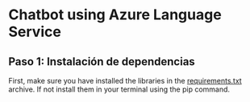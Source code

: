 # Chatbot using Azure Language Service

## Paso 1: Instalación de dependencias
First, make sure you have installed the libraries in the <a href="[https://www.example.com](https://github.com/hugoArgila/chatbot_languageproject/blob/main/mi_chatbot_app/requirements.txt)">requirements.txt</a> archive. If not install them in your terminal using the pip command.
 
